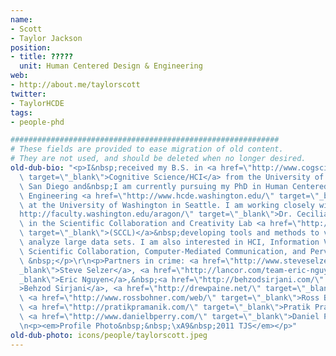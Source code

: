 ```yaml
---
name:
- Scott
- Taylor Jackson
position:
- title: ?????
  unit: Human Centered Design & Engineering
web:
- http://about.me/taylorscott
twitter:
- TaylorHCDE
tags:
- people-phd

############################################################
# These fields are provided to ease migration of old content.
# They are not used, and should be deleted when no longer desired.
old-dub-bio: "<p>I&nbsp;received my B.S. in <a href=\"http://www.cogsci.ucsd.edu/\"\
  \ target=\"_blank\">Cognitive Science/HCI</a> from the University of California,\
  \ San Diego and&nbsp;I am currently pursuing my PhD in Human Centered Design and\
  \ Engineering <a href=\"http://www.hcde.washington.edu/\" target=\"_blank\">(HCDE)</a>\
  \ at the University of Washington in Seattle. I am working closely with <a href=\"\
  http://faculty.washington.edu/aragon/\" target=\"_blank\">Dr. Cecilia Aragon</a>\
  \ in the Scientific Collaboration and Creativity Lab <a href=\"http://depts.washington.edu/sccl/\"\
  \ target=\"_blank\">(SCCL)</a>&nbsp;developing tools and methods to visualize and\
  \ analyze large data sets. I am also interested in HCI, Information Visualization,\
  \ Scientific Collaboration, Computer-Mediated Communication, and Pervasive Computing.\
  \ &nbsp;</p>\r\n<p>Partners in crime: <a href=\"http://www.steveselzer.com/\" target=\"\
  _blank\">Steve Selzer</a>, <a href=\"http://lancor.com/team-eric-nguyen/\" target=\"\
  _blank\">Eric Nguyen</a>,&nbsp;<a href=\"http://behzodsirjani.com/\" target=\"_blank\"\
  >Behzod Sirjani</a>, <a href=\"http://drewpaine.net/\" target=\"_blank\">Drew Paine</a>,\
  \ <a href=\"http://www.rossbohner.com/web/\" target=\"_blank\">Ross Bohner</a>,\
  \ <a href=\"http://pratikpramanik.com/\" target=\"_blank\">Pratik Pramanik</a>,\
  \ <a href=\"http://www.danielbperry.com/\" target=\"_blank\">Daniel Perry</a>.</p>\r\
  \n<p><em>Profile Photo&nbsp;&nbsp;\xA9&nbsp;2011 TJS</em></p>"
old-dub-photo: icons/people/taylorscott.jpeg
---
```

